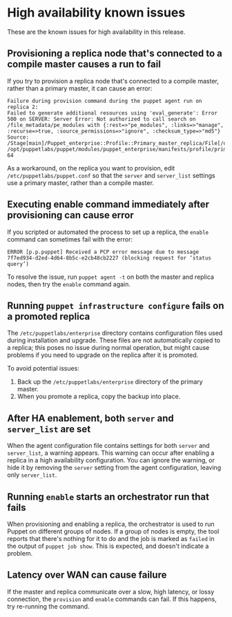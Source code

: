 # High availability known issues

These are the known issues for high availability in this release.

## Provisioning a replica node that's connected to a compile master causes a run to fail

If you try to provision a replica node that's connected to a compile master, rather than a primary master, it can cause an error:

```
Failure during provision command during the puppet agent run on replica 2:
Failed to generate additional resources using 'eval_generate': Error 500 on SERVER: Server Error: Not authorized to call search on /file_metadata/pe_modules with {:rest=>"pe_modules", :links=>"manage", :recurse=>true, :source_permissions=>"ignore", :checksum_type=>"md5"}
Source: /Stage[main]/Puppet_enterprise::Profile::Primary_master_replica/File[/opt/puppetlabs/server/share/installer/modules]File: /opt/puppetlabs/puppet/modules/puppet_enterprise/manifests/profile/primary_master_replica.ppLine: 64
```

As a workaround, on the replica you want to provision, edit `/etc/puppetlabs/puppet.conf` so that the `server` and `server_list` settings use a primary master, rather than a compile master.

## Executing enable command immediately after provisioning can cause error

If you scripted or automated the process to set up a replica, the `enable` command can sometimes fail with the error:

```
ERROR [p.p.puppet] Received a PCP error message due to message 7f7ed934-d2ed-4d64-8b5c-e2cb48cb2227 (blocking request for ‘status query’)
```

To resolve the issue, run `puppet agent -t` on both the master and replica nodes, then try the `enable` command again.

## Running `puppet infrastructure configure` fails on a promoted replica

The `/etc/puppetlabs/enterprise` directory contains configuration files used during installation and upgrade. These files are not automatically copied to a replica; this poses no issue during normal operation, but might cause problems if you need to upgrade on the replica after it is promoted.

To avoid potential issues:

1.  Back up the `/etc/puppetlabs/enterprise` directory of the primary master.
2.  When you promote a replica, copy the backup into place.

## After HA enablement, both `server` and `server_list` are set

When the agent configuration file contains settings for both `server` and `server_list`, a warning appears. This warning can occur after enabling a replica in a high availability configuration. You can ignore the warning, or hide it by removing the `server` setting from the agent configuration, leaving only `server_list`.

## Running `enable` starts an orchestrator run that fails

When provisioning and enabling a replica, the orchestrator is used to run Puppet on different groups of nodes. If a group of nodes is empty, the tool reports that there's nothing for it to do and the job is marked as `failed` in the output of `puppet job show`. This is expected, and doesn't indicate a problem.

## Latency over WAN can cause failure

If the master and replica communicate over a slow, high latency, or lossy connection, the `provision` and `enable` commands can fail. If this happens, try re-running the command.

